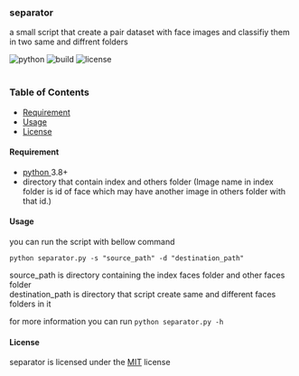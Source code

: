 ### separator
a small script that create a pair dataset with face images and classifiy them in two same and diffrent folders

![python](https://img.shields.io/badge/python-v3.8-blue)
![build](https://img.shields.io/badge/build-passing-success)
![license](https://img.shields.io/badge/license-MIT-success)<br/><br/>
<h3>Table of Contents</h3>

- [Requirement](#requirement)
- [Usage](#usage)
- [License](#license)

<h4 id="requirement">Requirement</h4>

- [python ](https://www.python.org/)3.8+
- directory that contain index and others folder (Image name in index folder is id of face which may have another image in others folder with that id.)

<h4 id="usage">Usage</h4>
you can run the script with bellow command 

<code>python separator.py  -s  "source_path" -d  "destination_path" </code>

source_path is directory containing the index faces folder and other faces folder<br/>
destination_path is directory that script create same and different faces folders in it

for more information you can run <code>python separator.py  -h </code>

<h4 id="license">License</h4>
separator is licensed under the <a href="https://opensource.org/licenses/MIT">MIT</a> license



